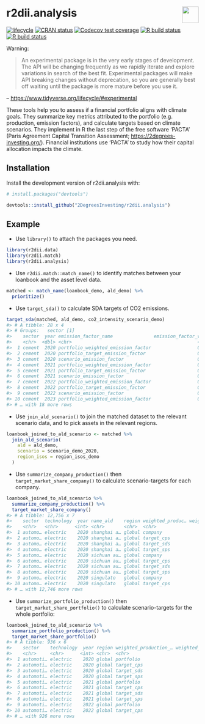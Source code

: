 
<!-- README.md is generated from README.Rmd. Please edit that file -->

# r2dii.analysis <a href='https://github.com/2DegreesInvesting/r2dii.analysis'><img src='https://imgur.com/A5ASZPE.png' align='right' height='43' /></a>

<!-- badges: start -->

[![lifecycle](https://img.shields.io/badge/lifecycle-experimental-orange.svg)](https://www.tidyverse.org/lifecycle/#experimental)
[![CRAN
status](https://www.r-pkg.org/badges/version/r2dii.analysis)](https://CRAN.R-project.org/package=r2dii.analysis)
[![Codecov test
coverage](https://codecov.io/gh/2degreesinvesting/r2dii.analysis/branch/master/graph/badge.svg)](https://codecov.io/gh/2degreesinvesting/r2dii.analysis?branch=master)
[![R build
status](https://github.com/2DegreesInvesting/r2dii.analysis/workflows/R-CMD-check/badge.svg)](https://github.com/2DegreesInvesting/r2dii.analysis/actions)
[![R build
status](https://github.com/2degreesinvesting/r2dii.analysis/workflows/R-CMD-check/badge.svg)](https://github.com/2degreesinvesting/r2dii.analysis/actions)
<!-- badges: end -->

Warning:

> An experimental package is in the very early stages of development.
> The API will be changing frequently as we rapidly iterate and explore
> variations in search of the best fit. Experimental packages will make
> API breaking changes without deprecation, so you are generally best
> off waiting until the package is more mature before you use it.

– <https://www.tidyverse.org/lifecycle/#experimental>

These tools help you to assess if a financial portfolio aligns with
climate goals. They summarize key metrics attributed to the portfolio
(e.g. production, emission factors), and calculate targets based on
climate scenarios. They implement in R the last step of the free
software ‘PACTA’ (Paris Agreement Capital Transition Assessment;
<https://2degrees-investing.org/>). Financial institutions use ‘PACTA’
to study how their capital allocation impacts the climate.

## Installation

Install the development version of r2dii.analysis with:

``` r
# install.packages("devtools")

devtools::install_github("2DegreesInvesting/r2dii.analysis")
```

## Example

  - Use `library()` to attach the packages you need.

<!-- end list -->

``` r
library(r2dii.data)
library(r2dii.match)
library(r2dii.analysis)
```

  - Use `r2dii.match::match_name()` to identify matches between your
    loanbook and the asset level data.

<!-- end list -->

``` r
matched <- match_name(loanbook_demo, ald_demo) %>%
  prioritize()
```

  - Use `target_sda()` to calculate SDA targets of CO2 emissions.

<!-- end list -->

``` r
target_sda(matched, ald_demo, co2_intensity_scenario_demo)
#> # A tibble: 28 x 4
#> # Groups:   sector [1]
#>    sector  year emission_factor_name               emission_factor_value
#>    <chr>  <dbl> <chr>                                              <dbl>
#>  1 cement  2020 portfolio_weighted_emission_factor                 0.664
#>  2 cement  2020 portfolio_target_emission_factor                   0.669
#>  3 cement  2020 scenario_emission_factor                           0.7  
#>  4 cement  2021 portfolio_weighted_emission_factor                 0.665
#>  5 cement  2021 portfolio_target_emission_factor                   0.612
#>  6 cement  2021 scenario_emission_factor                           0.64 
#>  7 cement  2022 portfolio_weighted_emission_factor                 0.666
#>  8 cement  2022 portfolio_target_emission_factor                   0.555
#>  9 cement  2022 scenario_emission_factor                           0.580
#> 10 cement  2023 portfolio_weighted_emission_factor                 0.667
#> # … with 18 more rows
```

  - Use `join_ald_scenario()` to join the matched dataset to the
    relevant scenario data, and to pick assets in the relevant regions.

<!-- end list -->

``` r
loanbook_joined_to_ald_scenario <- matched %>% 
  join_ald_scenario(
    ald = ald_demo, 
    scenario = scenario_demo_2020, 
    region_isos = region_isos_demo
  )
```

  - Use `summarize_company_production()` then
    `target_market_share_company()` to calculate scenario-targets for
    each company.

<!-- end list -->

``` r
loanbook_joined_to_ald_scenario %>% 
  summarize_company_production() %>% 
  target_market_share_company()
#> # A tibble: 12,756 x 7
#>    sector  technology  year name_ald    region weighted_produc… weighted_produc…
#>    <chr>   <chr>      <int> <chr>       <chr>  <chr>                       <dbl>
#>  1 automo… electric    2020 shanghai a… global company                     5140.
#>  2 automo… electric    2020 shanghai a… global target_cps                  5140.
#>  3 automo… electric    2020 shanghai a… global target_sds                  5140.
#>  4 automo… electric    2020 shanghai a… global target_sps                  5140.
#>  5 automo… electric    2020 sichuan au… global company                     5985.
#>  6 automo… electric    2020 sichuan au… global target_cps                  5985.
#>  7 automo… electric    2020 sichuan au… global target_sds                  5985.
#>  8 automo… electric    2020 sichuan au… global target_sps                  5985.
#>  9 automo… electric    2020 singulato   global company                     8674.
#> 10 automo… electric    2020 singulato   global target_cps                  8674.
#> # … with 12,746 more rows
```

  - Use `summarize_portfolio_production()` then
    `target_market_share_portfolio()` to calculate scenario-targets for
    the whole portfolio:

<!-- end list -->

``` r
loanbook_joined_to_ald_scenario %>% 
  summarize_portfolio_production() %>% 
  target_market_share_portfolio()
#> # A tibble: 936 x 6
#>    sector    technology  year region weighted_production_… weighted_production_…
#>    <chr>     <chr>      <int> <chr>  <chr>                                 <dbl>
#>  1 automoti… electric    2020 global portfolio                           148935.
#>  2 automoti… electric    2020 global target_cps                          148935.
#>  3 automoti… electric    2020 global target_sds                          148935.
#>  4 automoti… electric    2020 global target_sps                          148935.
#>  5 automoti… electric    2021 global portfolio                           150875.
#>  6 automoti… electric    2021 global target_cps                          151589.
#>  7 automoti… electric    2021 global target_sds                          165045.
#>  8 automoti… electric    2021 global target_sps                          152307.
#>  9 automoti… electric    2022 global portfolio                           152816.
#> 10 automoti… electric    2022 global target_cps                          154188.
#> # … with 926 more rows
```

